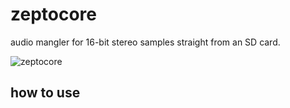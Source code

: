 # zeptocore

audio mangler for 16-bit stereo samples straight from an SD card.

![zeptocore](https://github.com/schollz/zeptocore/assets/6550035/948a46cf-f1ac-4335-a1c3-3dfb051a52a5)

## how to use

